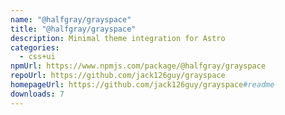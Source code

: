 ```yaml
---
name: "@halfgray/grayspace"
title: "@halfgray/grayspace"
description: Minimal theme integration for Astro
categories:
  - css+ui
npmUrl: https://www.npmjs.com/package/@halfgray/grayspace
repoUrl: https://github.com/jack126guy/grayspace
homepageUrl: https://github.com/jack126guy/grayspace#readme
downloads: 7
---
```


